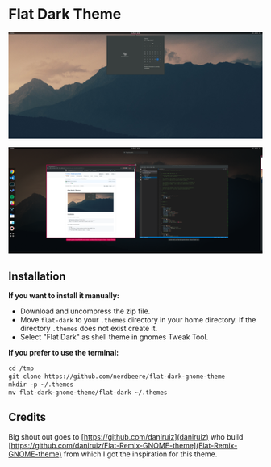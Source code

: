 # Flat Dark Theme
![](./screenshot/screen-1.png)

![](./screenshot/screen-2.png)


## Installation

**If you want to install it manually:**

- Download and uncompress the zip file.
- Move `flat-dark` to your `.themes` directory in your home directory.
  If the directory `.themes` does not exist create it.
- Select "Flat Dark" as shell theme in gnomes Tweak Tool.

**If you prefer to use the terminal:**

```
cd /tmp
git clone https://github.com/nerdbeere/flat-dark-gnome-theme
mkdir -p ~/.themes
mv flat-dark-gnome-theme/flat-dark ~/.themes
```

## Credits

Big shout out goes to [https://github.com/daniruiz](daniruiz) who build [https://github.com/daniruiz/Flat-Remix-GNOME-theme](Flat-Remix-GNOME-theme) from which I got the inspiration for this theme.
